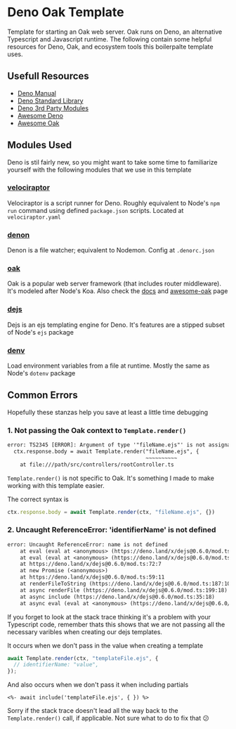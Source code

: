 # Deno Oak Template

Template for starting an Oak web server. Oak runs on Deno, an alternative Typescript and Javascript runtime. The following contain some helpful resources for Deno, Oak, and ecosystem tools this boilerpalte template uses.

## Usefull Resources

- [Deno Manual](https://deno.land/manual)
- [Deno Standard Library](https://deno.land/std)
- [Deno 3rd Party Modules](https://deno.land)
- [Awesome Deno](https://github.com/denolib/awesome-deno)
- [Awesome Oak](https://github.com/eankeen/awesome-oak)

## Modules Used

Deno is stil fairly new, so you might want to take some time to familiarize yourself with the following modules that we use in this template

### [velociraptor](https://github.com/umbopepato/velociraptor)

Velociraptor is a script runner for Deno. Roughly equivalent to Node's `npm run` command using defined `package.json` scripts. Located at `velociraptor.yaml`

### [denon](https://github.com/eliassjogreen/denon)

Denon is a file watcher; equivalent to Nodemon. Config at `.denorc.json`

### [oak](https://github.com/oakserver/oak)

Oak is a popular web server framework (that includes router middleware). It's modeled after Node's Koa. Also check the [docs](https://oakserver.github.io/oak) and [awesome-oak](https://github.com/eankeen/awesome-oak) page

### [dejs](https://github.com/syumai/dejs)

Dejs is an ejs templating engine for Deno. It's features are a stipped subset of Node's `ejs` package

### [denv](https://github.com/crowlKats/denv)

Load environment variables from a file at runtime. Mostly the same as Node's `dotenv` package

## Common Errors

Hopefully these stanzas help you save at least a little time debugging

### 1. Not passing the Oak context to `Template.render()`

```txt
error: TS2345 [ERROR]: Argument of type '"fileName.ejs"' is not assignable to parameter of type 'Context<Record<string, any>>'.
  ctx.response.body = await Template.render("fileName.ejs", {
                                            ~~~~~~~~~~
    at file:///path/src/controllers/rootController.ts
```

`Template.render()` is not specific to Oak. It's something I made to make working with this template easier.

The correct syntax is

```ts
ctx.response.body = await Template.render(ctx, "fileName.ejs", {})
```

### 2. Uncaught ReferenceError: 'identifierName' is not defined

```txt
error: Uncaught ReferenceError: name is not defined
    at eval (eval at <anonymous> (https://deno.land/x/dejs@0.6.0/mod.ts:56:58), <anonymous>:13:13)
    at eval (eval at <anonymous> (https://deno.land/x/dejs@0.6.0/mod.ts:56:58), <anonymous>:19:9)
    at https://deno.land/x/dejs@0.6.0/mod.ts:72:7
    at new Promise (<anonymous>)
    at https://deno.land/x/dejs@0.6.0/mod.ts:59:11
    at renderFileToString (https://deno.land/x/dejs@0.6.0/mod.ts:187:10)
    at async renderFile (https://deno.land/x/dejs@0.6.0/mod.ts:199:18)
    at async include (https://deno.land/x/dejs@0.6.0/mod.ts:35:18)
    at async eval (eval at <anonymous> (https://deno.land/x/dejs@0.6.0/mod.ts:56:58), <anonymous>:4:44)
```

If you forget to look at the stack trace thinking it's a problem with your Typescript code, remember thats this shows that we are not passing all the necessary varibles when creating our dejs templates.

It occurs when we don't pass in the value when creating a template

```ts
await Template.render(ctx, "templateFile.ejs", {
  // identifierName: "value",
});
```

And also occurs when we don't pass it when including partials

```ejs
<%- await include('templateFile.ejs', { }) %>
```

Sorry if the stack trace doesn't lead all the way back to the `Template.render()` call, if applicable. Not sure what to do to fix that 😕
